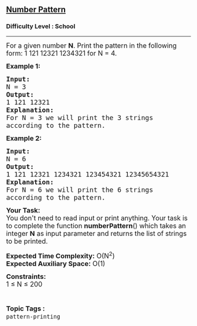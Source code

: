 <h2><a href="https://practice.geeksforgeeks.org/problems/number-pattern0517/1?page=1&difficulty[]=-2&status[]=unsolved&sortBy=accuracy">Number Pattern</a></h2><h3>Difficulty Level : School</h3><hr><div class="problems_problem_content__Xm_eO"><p><span style="font-size:18px">For a given number <strong>N</strong>. Print the pattern in the following form: 1 121 12321 1234321 for N = 4.</span></p>

<p><span style="font-size:18px"><strong>Example 1:</strong></span></p>

<pre><span style="font-size:18px"><strong>Input:</strong>
N = 3
<strong>Output:</strong>
1 121 12321
<strong>Explanation:</strong>
For N = 3 we will print the 3 strings 
according to the pattern.</span></pre>

<p><span style="font-size:18px"><strong>Example 2:</strong></span></p>

<pre><span style="font-size:18px"><strong>Input:</strong>
N = 6
<strong>Output:</strong>
1 121 12321 1234321 123454321 12345654321
<strong>Explanation:</strong>
For N = 6 we will print the 6 strings 
according to the pattern.</span></pre>

<p><span style="font-size:18px"><strong>Your Task:</strong>&nbsp;&nbsp;<br>
You don't need to read input or print anything. Your task is to complete the function&nbsp;<strong>numberPattern</strong>()&nbsp;which takes an integer <strong>N</strong> as input parameter and returns the list of strings to be printed.</span></p>

<p><span style="font-size:18px"><strong>Expected Time Complexity:</strong>&nbsp;O(N<sup>2</sup>)<br>
<strong>Expected Auxiliary Space:</strong>&nbsp;O(1)</span></p>

<p><span style="font-size:18px"><strong>Constraints:</strong><br>
1 ≤ N ≤ 200</span></p>
</div><br><p><span style=font-size:18px><strong>Topic Tags : </strong><br><code>pattern-printing</code>&nbsp;